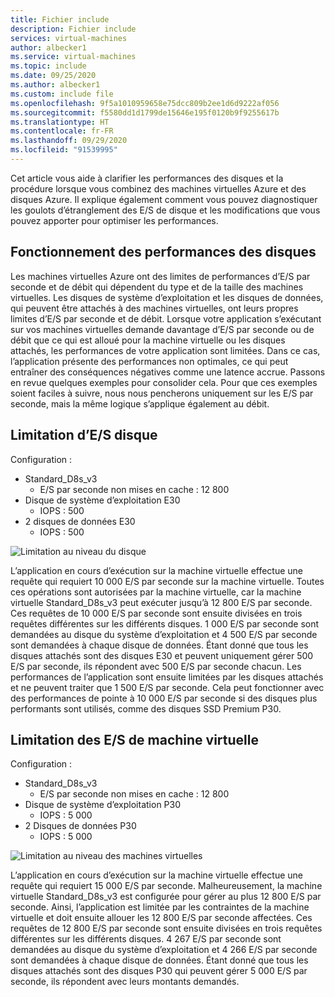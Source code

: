```yaml
---
title: Fichier include
description: Fichier include
services: virtual-machines
author: albecker1
ms.service: virtual-machines
ms.topic: include
ms.date: 09/25/2020
ms.author: albecker1
ms.custom: include file
ms.openlocfilehash: 9f5a1010959658e75dcc809b2ee1d6d9222af056
ms.sourcegitcommit: f5580dd1d1799de15646e195f0120b9f9255617b
ms.translationtype: HT
ms.contentlocale: fr-FR
ms.lasthandoff: 09/29/2020
ms.locfileid: "91539995"
---
```

Cet article vous aide à clarifier les performances des disques et la procédure lorsque vous combinez des machines virtuelles Azure et des disques Azure. Il explique également comment vous pouvez diagnostiquer les goulots d’étranglement des E/S de disque et les modifications que vous pouvez apporter pour optimiser les performances.

## <a name="how-does-disk-performance-work"></a>Fonctionnement des performances des disques
Les machines virtuelles Azure ont des limites de performances d’E/S par seconde et de débit qui dépendent du type et de la taille des machines virtuelles. Les disques de système d’exploitation et les disques de données, qui peuvent être attachés à des machines virtuelles, ont leurs propres limites d’E/S par seconde et de débit. Lorsque votre application s’exécutant sur vos machines virtuelles demande davantage d’E/S par seconde ou de débit que ce qui est alloué pour la machine virtuelle ou les disques attachés, les performances de votre application sont limitées. Dans ce cas, l’application présente des performances non optimales, ce qui peut entraîner des conséquences négatives comme une latence accrue. Passons en revue quelques exemples pour consolider cela. Pour que ces exemples soient faciles à suivre, nous nous pencherons uniquement sur les E/S par seconde, mais la même logique s’applique également au débit.

## <a name="disk-io-capping"></a>Limitation d’E/S disque
Configuration :
- Standard_D8s_v3 
    - E/S par seconde non mises en cache : 12 800
- Disque de système d’exploitation E30
    - IOPS : 500 
- 2 disques de données E30
    - IOPS : 500

![Limitation au niveau du disque](media/vm-disk-performance/disk-level-throttling.jpg)

L’application en cours d’exécution sur la machine virtuelle effectue une requête qui requiert 10 000 E/S par seconde sur la machine virtuelle. Toutes ces opérations sont autorisées par la machine virtuelle, car la machine virtuelle Standard_D8s_v3 peut exécuter jusqu’à 12 800 E/S par seconde. Ces requêtes de 10 000 E/S par seconde sont ensuite divisées en trois requêtes différentes sur les différents disques. 1 000 E/S par seconde sont demandées au disque du système d’exploitation et 4 500 E/S par seconde sont demandées à chaque disque de données. Étant donné que tous les disques attachés sont des disques E30 et peuvent uniquement gérer 500 E/S par seconde, ils répondent avec 500 E/S par seconde chacun. Les performances de l’application sont ensuite limitées par les disques attachés et ne peuvent traiter que 1 500 E/S par seconde. Cela peut fonctionner avec des performances de pointe à 10 000 E/S par seconde si des disques plus performants sont utilisés, comme des disques SSD Premium P30.

## <a name="virtual-machine-io-capping"></a>Limitation des E/S de machine virtuelle
Configuration :
- Standard_D8s_v3 
    - E/S par seconde non mises en cache : 12 800
- Disque de système d’exploitation P30
    - IOPS : 5 000 
- 2 Disques de données P30 
    - IOPS : 5 000

![Limitation au niveau des machines virtuelles](media/vm-disk-performance/vm-level-throttling.jpg)

L’application en cours d’exécution sur la machine virtuelle effectue une requête qui requiert 15 000 E/S par seconde. Malheureusement, la machine virtuelle Standard_D8s_v3 est configurée pour gérer au plus 12 800 E/S par seconde. Ainsi, l’application est limitée par les contraintes de la machine virtuelle et doit ensuite allouer les 12 800 E/S par seconde affectées. Ces requêtes de 12 800 E/S par seconde sont ensuite divisées en trois requêtes différentes sur les différents disques. 4 267 E/S par seconde sont demandées au disque du système d’exploitation et 4 266 E/S par seconde sont demandées à chaque disque de données. Étant donné que tous les disques attachés sont des disques P30 qui peuvent gérer 5 000 E/S par seconde, ils répondent avec leurs montants demandés.
